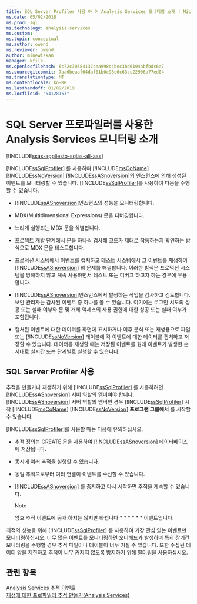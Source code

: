```yaml
---
title: SQL Server Profiler 사용 하 여 Analysis Services 모니터링 소개 | Microsoft Docs
ms.date: 05/02/2018
ms.prod: sql
ms.technology: analysis-services
ms.custom: ''
ms.topic: conceptual
ms.author: owend
ms.reviewer: owend
author: minewiskan
manager: kfile
ms.openlocfilehash: 6c72c30584137caa998d4bec3bd6194abfbdc6a7
ms.sourcegitcommit: 7aa6beaaf64daf01b0e98e6c63cc22906a77ed04
ms.translationtype: MT
ms.contentlocale: ko-KR
ms.lasthandoff: 01/09/2019
ms.locfileid: "54128153"
---
```

# <a name="introduction-to-monitoring-analysis-services-with-sql-server-profiler"></a>SQL Server 프로파일러를 사용한 Analysis Services 모니터링 소개
[!INCLUDE[ssas-appliesto-sqlas-all-aas](../../includes/ssas-appliesto-sqlas-all-aas.md)]

  [!INCLUDE[ssSqlProfiler](../../includes/sssqlprofiler-md.md)] 를 사용하여 [!INCLUDE[msCoName](../../includes/msconame-md.md)] [!INCLUDE[ssNoVersion](../../includes/ssnoversion-md.md)] [!INCLUDE[ssASnoversion](../../includes/ssasnoversion-md.md)]의 인스턴스에 의해 생성된 이벤트를 모니터링할 수 있습니다. [!INCLUDE[ssSqlProfiler](../../includes/sssqlprofiler-md.md)]를 사용하여 다음을 수행할 수 있습니다.  
  
-   [!INCLUDE[ssASnoversion](../../includes/ssasnoversion-md.md)]인스턴스의 성능을 모니터링합니다.  
  
-   MDX(Multidimensional Expressions) 문을 디버깅합니다.  
  
-   느리게 실행되는 MDX 문을 식별합니다.  
  
-   프로젝트 개발 단계에서 문을 하나씩 검사해 코드가 제대로 작동하는지 확인하는 방식으로 MDX 문을 테스트합니다.  
  
-   프로덕션 시스템에서 이벤트를 캡처하고 테스트 시스템에서 그 이벤트를 재생하여 [!INCLUDE[ssASnoversion](../../includes/ssasnoversion-md.md)] 의 문제를 해결합니다. 이러한 방식은 프로덕션 시스템을 방해하지 않고 계속 사용하면서 테스트 또는 디버그 하고자 하는 경우에 유용합니다.  
  
-   [!INCLUDE[ssASnoversion](../../includes/ssasnoversion-md.md)]인스턴스에서 발생하는 작업을 감사하고 검토합니다. 보안 관리자는 감사된 이벤트 중 하나를 볼 수 있습니다. 여기에는 로그인 시도의 성공 또는 실패 여부와 문 및 개체 액세스의 사용 권한에 대한 성공 또는 실패 여부가 포함됩니다.  
  
-   캡처된 이벤트에 대한 데이터를 화면에 표시하거나 이후 분석 또는 재생용으로 파일 또는 [!INCLUDE[ssNoVersion](../../includes/ssnoversion-md.md)] 테이블에 각 이벤트에 대한 데이터를 캡처하고 저장할 수 있습니다. 데이터를 재생할 때는 저장된 이벤트를 원래 이벤트가 발생한 순서대로 실시간 또는 단계별로 실행할 수 있습니다.  
  
## <a name="using-sql-server-profiler"></a>SQL Server Profiler 사용  
 추적을 만들거나 재생하기 위해 [!INCLUDE[ssSqlProfiler](../../includes/sssqlprofiler-md.md)] 를 사용하려면 [!INCLUDE[ssASnoversion](../../includes/ssasnoversion-md.md)] 서버 역할의 멤버여야 합니다. [!INCLUDE[ssASnoversion](../../includes/ssasnoversion-md.md)] 서버 역할의 멤버인 경우 [!INCLUDE[ssSqlProfiler](../../includes/sssqlprofiler-md.md)] 시작 [!INCLUDE[msCoName](../../includes/msconame-md.md)] [!INCLUDE[ssNoVersion](../../includes/ssnoversion-md.md)] **프로그램 그룹에서** 를 시작할 수 있습니다.  
  
 [!INCLUDE[ssSqlProfiler](../../includes/sssqlprofiler-md.md)]를 사용할 때는 다음에 유의하십시오.  
  
-   추적 정의는 CREATE 문을 사용하여 [!INCLUDE[ssASnoversion](../../includes/ssasnoversion-md.md)] 데이터베이스에 저장됩니다.  
  
-   동시에 여러 추적을 실행할 수 있습니다.  
  
-   동일 추적으로부터 여러 연결이 이벤트를 수신할 수 있습니다.  
  
-   [!INCLUDE[ssASnoversion](../../includes/ssasnoversion-md.md)] 를 중지하고 다시 시작하면 추적을 계속할 수 있습니다.  
  
    > [!NOTE]  
    >  암호 추적 이벤트에 공개 하지는 않지만 바뀝니다 \* \* \* \* \* \* 이벤트입니다.  
  
 최적의 성능을 위해 [!INCLUDE[ssSqlProfiler](../../includes/sssqlprofiler-md.md)] 를 사용하여 가장 관심 있는 이벤트만 모니터링하십시오. 너무 많은 이벤트를 모니터링하면 오버헤드가 발생하며 특히 장기간 모니터링을 수행할 경우 추적 파일이나 테이블이 너무 커질 수 있습니다. 또한 수집된 데이터 양을 제한하고 추적이 너무 커지지 않도록 방지하기 위해 필터링을 사용하십시오.  
  
## <a name="see-also"></a>관련 항목  
 [Analysis Services 추적 이벤트](https://docs.microsoft.com/bi-reference/trace-events/analysis-services-trace-events)   
 [재생에 대한 프로파일러 추적 만들기&#40;Analysis Services&#41;](../../analysis-services/instances/create-profiler-traces-for-replay-analysis-services.md)  
  
  
